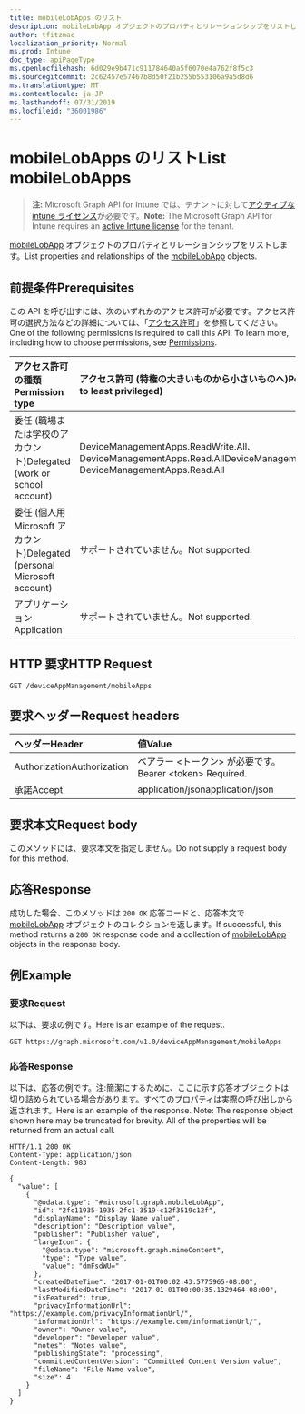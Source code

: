 ```yaml
---
title: mobileLobApps のリスト
description: mobileLobApp オブジェクトのプロパティとリレーションシップをリストします。
author: tfitzmac
localization_priority: Normal
ms.prod: Intune
doc_type: apiPageType
ms.openlocfilehash: 6d029e9b471c911784640a5f6070e4a762f8f5c3
ms.sourcegitcommit: 2c62457e57467b8d50f21b255b553106a9a5d8d6
ms.translationtype: MT
ms.contentlocale: ja-JP
ms.lasthandoff: 07/31/2019
ms.locfileid: "36001986"
---
```

# <a name="list-mobilelobapps"></a><span data-ttu-id="139fc-103">mobileLobApps のリスト</span><span class="sxs-lookup"><span data-stu-id="139fc-103">List mobileLobApps</span></span>

> <span data-ttu-id="139fc-104">**注:** Microsoft Graph API for Intune では、テナントに対して[アクティブな intune ライセンス](https://go.microsoft.com/fwlink/?linkid=839381)が必要です。</span><span class="sxs-lookup"><span data-stu-id="139fc-104">**Note:** The Microsoft Graph API for Intune requires an [active Intune license](https://go.microsoft.com/fwlink/?linkid=839381) for the tenant.</span></span>

<span data-ttu-id="139fc-105">[mobileLobApp](../resources/intune-apps-mobilelobapp.md) オブジェクトのプロパティとリレーションシップをリストします。</span><span class="sxs-lookup"><span data-stu-id="139fc-105">List properties and relationships of the [mobileLobApp](../resources/intune-apps-mobilelobapp.md) objects.</span></span>

## <a name="prerequisites"></a><span data-ttu-id="139fc-106">前提条件</span><span class="sxs-lookup"><span data-stu-id="139fc-106">Prerequisites</span></span>
<span data-ttu-id="139fc-p101">この API を呼び出すには、次のいずれかのアクセス許可が必要です。アクセス許可の選択方法などの詳細については、「[アクセス許可](/graph/permissions-reference)」を参照してください。</span><span class="sxs-lookup"><span data-stu-id="139fc-p101">One of the following permissions is required to call this API. To learn more, including how to choose permissions, see [Permissions](/graph/permissions-reference).</span></span>

|<span data-ttu-id="139fc-109">アクセス許可の種類</span><span class="sxs-lookup"><span data-stu-id="139fc-109">Permission type</span></span>|<span data-ttu-id="139fc-110">アクセス許可 (特権の大きいものから小さいものへ)</span><span class="sxs-lookup"><span data-stu-id="139fc-110">Permissions (from most to least privileged)</span></span>|
|:---|:---|
|<span data-ttu-id="139fc-111">委任 (職場または学校のアカウント)</span><span class="sxs-lookup"><span data-stu-id="139fc-111">Delegated (work or school account)</span></span>|<span data-ttu-id="139fc-112">DeviceManagementApps.ReadWrite.All、DeviceManagementApps.Read.All</span><span class="sxs-lookup"><span data-stu-id="139fc-112">DeviceManagementApps.ReadWrite.All, DeviceManagementApps.Read.All</span></span>|
|<span data-ttu-id="139fc-113">委任 (個人用 Microsoft アカウント)</span><span class="sxs-lookup"><span data-stu-id="139fc-113">Delegated (personal Microsoft account)</span></span>|<span data-ttu-id="139fc-114">サポートされていません。</span><span class="sxs-lookup"><span data-stu-id="139fc-114">Not supported.</span></span>|
|<span data-ttu-id="139fc-115">アプリケーション</span><span class="sxs-lookup"><span data-stu-id="139fc-115">Application</span></span>|<span data-ttu-id="139fc-116">サポートされていません。</span><span class="sxs-lookup"><span data-stu-id="139fc-116">Not supported.</span></span>|

## <a name="http-request"></a><span data-ttu-id="139fc-117">HTTP 要求</span><span class="sxs-lookup"><span data-stu-id="139fc-117">HTTP Request</span></span>
<!-- {
  "blockType": "ignored"
}
-->
``` http
GET /deviceAppManagement/mobileApps
```

## <a name="request-headers"></a><span data-ttu-id="139fc-118">要求ヘッダー</span><span class="sxs-lookup"><span data-stu-id="139fc-118">Request headers</span></span>
|<span data-ttu-id="139fc-119">ヘッダー</span><span class="sxs-lookup"><span data-stu-id="139fc-119">Header</span></span>|<span data-ttu-id="139fc-120">値</span><span class="sxs-lookup"><span data-stu-id="139fc-120">Value</span></span>|
|:---|:---|
|<span data-ttu-id="139fc-121">Authorization</span><span class="sxs-lookup"><span data-stu-id="139fc-121">Authorization</span></span>|<span data-ttu-id="139fc-122">ベアラー &lt;トークン&gt; が必要です。</span><span class="sxs-lookup"><span data-stu-id="139fc-122">Bearer &lt;token&gt; Required.</span></span>|
|<span data-ttu-id="139fc-123">承諾</span><span class="sxs-lookup"><span data-stu-id="139fc-123">Accept</span></span>|<span data-ttu-id="139fc-124">application/json</span><span class="sxs-lookup"><span data-stu-id="139fc-124">application/json</span></span>|

## <a name="request-body"></a><span data-ttu-id="139fc-125">要求本文</span><span class="sxs-lookup"><span data-stu-id="139fc-125">Request body</span></span>
<span data-ttu-id="139fc-126">このメソッドには、要求本文を指定しません。</span><span class="sxs-lookup"><span data-stu-id="139fc-126">Do not supply a request body for this method.</span></span>

## <a name="response"></a><span data-ttu-id="139fc-127">応答</span><span class="sxs-lookup"><span data-stu-id="139fc-127">Response</span></span>
<span data-ttu-id="139fc-128">成功した場合、このメソッドは `200 OK` 応答コードと、応答本文で [mobileLobApp](../resources/intune-apps-mobilelobapp.md) オブジェクトのコレクションを返します。</span><span class="sxs-lookup"><span data-stu-id="139fc-128">If successful, this method returns a `200 OK` response code and a collection of [mobileLobApp](../resources/intune-apps-mobilelobapp.md) objects in the response body.</span></span>

## <a name="example"></a><span data-ttu-id="139fc-129">例</span><span class="sxs-lookup"><span data-stu-id="139fc-129">Example</span></span>

### <a name="request"></a><span data-ttu-id="139fc-130">要求</span><span class="sxs-lookup"><span data-stu-id="139fc-130">Request</span></span>
<span data-ttu-id="139fc-131">以下は、要求の例です。</span><span class="sxs-lookup"><span data-stu-id="139fc-131">Here is an example of the request.</span></span>
``` http
GET https://graph.microsoft.com/v1.0/deviceAppManagement/mobileApps
```

### <a name="response"></a><span data-ttu-id="139fc-132">応答</span><span class="sxs-lookup"><span data-stu-id="139fc-132">Response</span></span>
<span data-ttu-id="139fc-p102">以下は、応答の例です。注:簡潔にするために、ここに示す応答オブジェクトは切り詰められている場合があります。すべてのプロパティは実際の呼び出しから返されます。</span><span class="sxs-lookup"><span data-stu-id="139fc-p102">Here is an example of the response. Note: The response object shown here may be truncated for brevity. All of the properties will be returned from an actual call.</span></span>
``` http
HTTP/1.1 200 OK
Content-Type: application/json
Content-Length: 983

{
  "value": [
    {
      "@odata.type": "#microsoft.graph.mobileLobApp",
      "id": "2fc11935-1935-2fc1-3519-c12f3519c12f",
      "displayName": "Display Name value",
      "description": "Description value",
      "publisher": "Publisher value",
      "largeIcon": {
        "@odata.type": "microsoft.graph.mimeContent",
        "type": "Type value",
        "value": "dmFsdWU="
      },
      "createdDateTime": "2017-01-01T00:02:43.5775965-08:00",
      "lastModifiedDateTime": "2017-01-01T00:00:35.1329464-08:00",
      "isFeatured": true,
      "privacyInformationUrl": "https://example.com/privacyInformationUrl/",
      "informationUrl": "https://example.com/informationUrl/",
      "owner": "Owner value",
      "developer": "Developer value",
      "notes": "Notes value",
      "publishingState": "processing",
      "committedContentVersion": "Committed Content Version value",
      "fileName": "File Name value",
      "size": 4
    }
  ]
}
```




